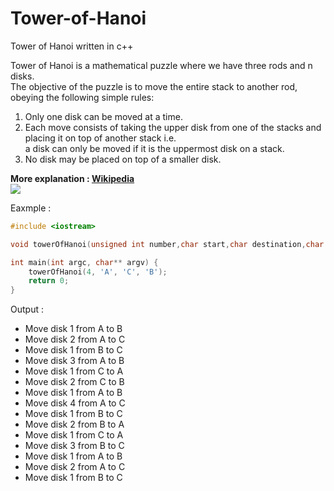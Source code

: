 # Tower-of-Hanoi
Tower of Hanoi written in c++ <br>

Tower of Hanoi is a mathematical puzzle where we have three rods and n disks. <br>
The objective of the puzzle is to move the entire stack to another rod, obeying the following simple rules:  <br>
<ol>
<li> Only one disk can be moved at a time.</li>
<li> Each move consists of taking the upper disk from one of the stacks and <br>
     placing it on top of another stack i.e. <br>
     a disk can only be moved if it is the uppermost disk on a stack. </li>
<li> No disk may be placed on top of a smaller disk.</li>
</ol>
<b>More explanation : <a href="https://en.wikipedia.org/wiki/Tower_of_Hanoi" >Wikipedia</a> </b> <br>
<img src="https://miro.medium.com/max/670/1*4fIwfKZCHzKGgPanAeWUnA.gif">
<p>Eaxmple :</p>

```cpp
#include <iostream>

void towerOfHanoi(unsigned int number,char start,char destination,char helper);

int main(int argc, char** argv) {
    towerOfHanoi(4, 'A', 'C', 'B');
    return 0;
}

```

<p>Output : </p>
<ul>
<li>Move disk 1 from A to B</li>
<li>Move disk 2 from A to C</li>
<li>Move disk 1 from B to C</li>
<li>Move disk 3 from A to B</li>
<li>Move disk 1 from C to A</li>
<li>Move disk 2 from C to B</li>
<li>Move disk 1 from A to B</li>
<li>Move disk 4 from A to C</li>
<li>Move disk 1 from B to C</li>
<li>Move disk 2 from B to A</li>
<li>Move disk 1 from C to A</li>
<li>Move disk 3 from B to C</li>
<li>Move disk 1 from A to B</li>
<li>Move disk 2 from A to C</li>
<li>Move disk 1 from B to C</li>
</ul>
